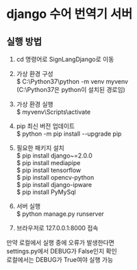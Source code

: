# django 수어 번역기 서버

## 실행 방법
1. cd 명령어로 SignLangDjango로 이동

2. 가상 환경 구성  
$ C:\Python37\python -m venv myvenv  
(C:\Python37은 python이 설치된 경로임)

3. 가상 환경 실행  
$ myvenv\Scripts\activate

4. pip 최신 버전 업데이트  
$ python -m pip install --upgrade pip

5. 필요한 패키지 설치  
$ pip install django~=2.0.0  
$ pip install mediapipe  
$ pip install tensorflow  
$ pip install opencv-python  
$ pip install django-ipware  
$ pip install PyMySql  

6. 서버 실행  
$ python manage.py runserver

7. 브라우저로 127.0.0.1:8000 접속

만약 로컬에서 실행 중에 오류가 발생한다면  
settings.py에서 DEBUG가 False인지 확인  
로컬에서는 DEBUG가 True여야 실행 가능